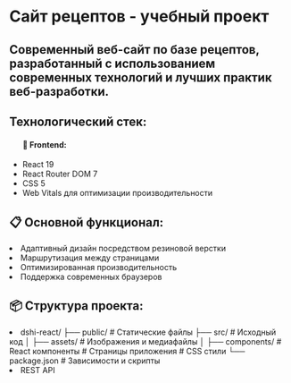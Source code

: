 <h1>Сайт рецептов - учебный проект</h1>
<h2>Современный веб-сайт по базе рецептов, разработанный с использованием современных технологий и лучших практик веб-разработки.</h2>
<h2>Технологический стек:</h2>
<ul>
    <h4>🚀 Frontend:</h4>
    <li>React 19</li>
    <li>React Router DOM 7</li>
    <li>CSS 5</li>
    <li>Web Vitals для оптимизации производительности</li>
</ul>
<h2>📋 Основной функционал:</h2>
<li>Адаптивный дизайн посредством резиновой верстки</li>
<li>Маршрутизация между страницами</li>
<li>Оптимизированная производительность</li>
<li>Поддержка современных браузеров</li>
<h2>📦 Структура проекта:</h2>
<li> dshi-react/
├── public/          # Статические файлы
├── src/             # Исходный код
│   ├── assets/      # Изображения и медиафайлы
│   ├── components/  # React компоненты # Страницы приложения # CSS стили   
└── package.json     # Зависимости и скрипты</li>
<li>REST API</li>
